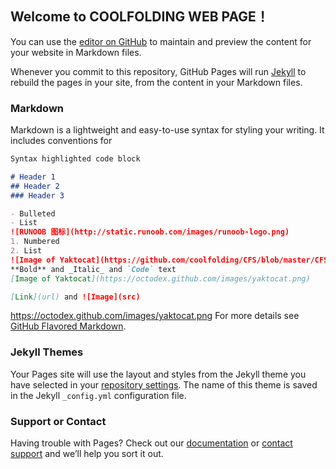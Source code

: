 ## Welcome to COOLFOLDING WEB PAGE！

You can use the [editor on GitHub](https://github.com/coolfolding/CFS/edit/master/README.md) to maintain and preview the content for your website in Markdown files.

Whenever you commit to this repository, GitHub Pages will run [Jekyll](https://jekyllrb.com/) to rebuild the pages in your site, from the content in your Markdown files.

### Markdown

Markdown is a lightweight and easy-to-use syntax for styling your writing. It includes conventions for

```markdown
Syntax highlighted code block

# Header 1
## Header 2
### Header 3

- Bulleted
- List
![RUNOOB 图标](http://static.runoob.com/images/runoob-logo.png)
1. Numbered
2. List
![Image of Yaktocat](https://github.com/coolfolding/CFS/blob/master/CFS%20LOGO%202.png)
**Bold** and _Italic_ and `Code` text
[Image of Yaktocat](https://octodex.github.com/images/yaktocat.png)

[Link](url) and ![Image](src)
```
https://octodex.github.com/images/yaktocat.png
For more details see [GitHub Flavored Markdown](https://guides.github.com/features/mastering-markdown/).

### Jekyll Themes

Your Pages site will use the layout and styles from the Jekyll theme you have selected in your [repository settings](https://github.com/coolfolding/CFS/settings). The name of this theme is saved in the Jekyll `_config.yml` configuration file.

### Support or Contact

Having trouble with Pages? Check out our [documentation](https://docs.github.com/categories/github-pages-basics/) or [contact support](https://github.com/contact) and we’ll help you sort it out.
